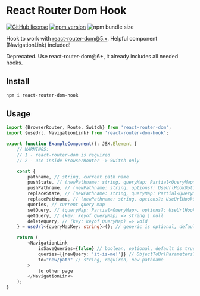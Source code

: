 # React Router Dom Hook

[![GitHub license](https://img.shields.io/npm/l/react-router-dom-hook)](https://github.com/webbestmaster/react-router-dom-hook/blob/master/license)
[![npm version](https://img.shields.io/npm/v/react-router-dom-hook.svg?style=flat)](https://www.npmjs.com/package/react-router-dom-hook)
![npm bundle size](https://img.shields.io/bundlephobia/minzip/react-router-dom-hook)
<!-- [![GitHub stars](https://img.shields.io/github/stars/webbestmaster/react-router-dom-hook?style=social&maxAge=2592000)](https://github.com/webbestmaster/react-router-dom-hook/) -->

Hook to work with react-router-dom@5.x. Helpful component (NavigationLink) included!

Deprecated. Use react-router-dom@6+, it already includes all needed hooks.

## Install

```bash
npm i react-router-dom-hook
```

## Usage
```typescript jsx
import {BrowserRouter, Route, Switch} from 'react-router-dom';
import {useUrl, NavigationLink} from 'react-router-dom-hook';

export function ExampleComponent(): JSX.Element {
    // WARNINGS:
    // 1 - react-router-dom is required
    // 2 - use inside BrowserRouter -> Switch only

    const {
        pathname, // string, current path name
        pushState, // (newPathname: string, queryMap: Partial<QueryMap>, options?: UseUrlHookOptionsType) => void
        pushPathname, // (newPathname: string, options?: UseUrlHookOptionsType) => void
        replaceState, // (newPathname: string, queryMap: Partial<QueryMap>, options?: UseUrlHookOptionsType) => void
        replacePathname, // (newPathname: string, options?: UseUrlHookOptionsType) => void
        queries, // current query map
        setQuery, // (queryMap: Partial<QueryMap>, options?: UseUrlHookOptionsType) => void
        getQuery, // (key: keyof QueryMap) => string | null
        deleteQuery, // (key: keyof QueryMap) => void
    } = useUrl<{queryMapKey: string}>(); // generic is optional, default is ObjectToUrlParametersType

    return (
        <NavigationLink
            isSaveQueries={false} // boolean, optional, default is true, save or remove existed query
            queries={{newQuery: 'it-is-me!'}} // ObjectToUrlParametersType, optional, default is {}, new query map, existed query will be replaced
            to="new/path" // string, required, new pathname
        >
            to other page
        </NavigationLink>
    );
}
```
